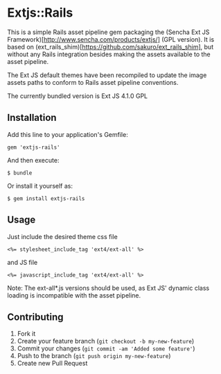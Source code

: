 # Extjs::Rails

This is a simple Rails asset pipeline gem packaging the (Sencha Ext JS
Framework)[http://www.sencha.com/products/extjs/] (GPL version). It is
based on (ext\_rails\_shim)[https://github.com/sakuro/ext_rails_shim], 
but without any Rails integration besides making the assets available to
the asset pipeline.

The Ext JS default themes have been recompiled to update the image
assets paths to conform to Rails asset pipeline conventions.

The currently bundled version is Ext JS 4.1.0 GPL

## Installation

Add this line to your application's Gemfile:

    gem 'extjs-rails'

And then execute:

    $ bundle

Or install it yourself as:

    $ gem install extjs-rails

## Usage

Just include the desired theme css file

    <%= stylesheet_include_tag 'ext4/ext-all' %>

and JS file

    <%= javascript_include_tag 'ext4/ext-all' %> 

Note: The ext-all\*.js versions should be used, as Ext JS' dynamic class
loading is incompatible with the asset pipeline.

## Contributing

1. Fork it
2. Create your feature branch (`git checkout -b my-new-feature`)
3. Commit your changes (`git commit -am 'Added some feature'`)
4. Push to the branch (`git push origin my-new-feature`)
5. Create new Pull Request
